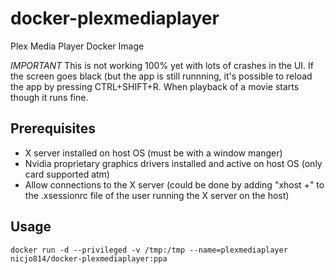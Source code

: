 # docker-plexmediaplayer
Plex Media Player Docker Image

*IMPORTANT* This is not working 100% yet with lots of crashes in the UI. If the screen goes black (but the app is still runnning, it's possible to reload the app by pressing CTRL+SHIFT+R. When playback of a movie starts though it runs fine.

## Prerequisites
* X server installed on host OS (must be with a window manger)
* Nvidia proprietary graphics drivers installed and active on host OS (only card supported atm)
* Allow connections to the X server (could be done by adding "xhost +" to the .xsessionrc file of the user running the X server on the host)

## Usage
```
docker run -d --privileged -v /tmp:/tmp --name=plexmediaplayer nicjo814/docker-plexmediaplayer:ppa
```
